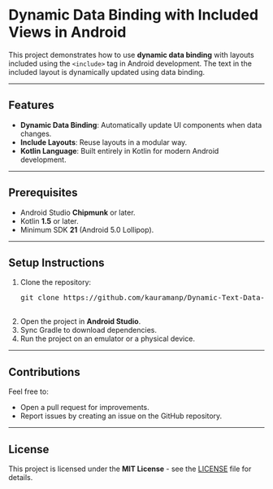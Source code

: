 # Dynamic Data Binding with Included Views in Android

This project demonstrates how to use **dynamic data binding** with layouts included using the `<include>` tag in Android development. The text in the included layout is dynamically updated using data binding.

---

## Features
- **Dynamic Data Binding**: Automatically update UI components when data changes.
- **Include Layouts**: Reuse layouts in a modular way.
- **Kotlin Language**: Built entirely in Kotlin for modern Android development.

---

## Prerequisites
- Android Studio **Chipmunk** or later.
- Kotlin **1.5** or later.
- Minimum SDK **21** (Android 5.0 Lollipop).

---

## Setup Instructions
<ol>
    <li>Clone the repository:
        <pre>git clone https://github.com/kauramanp/Dynamic-Text-Data-Binding.git
        </pre>
    </li>
    <li>Open the project in <strong>Android Studio</strong>.</li>
    <li>Sync Gradle to download dependencies.</li>
    <li>Run the project on an emulator or a physical device.</li>
</ol>

<hr>

<h2>Contributions</h2>
<p>Feel free to:</p>
<ul>
    <li>Open a pull request for improvements.</li>
    <li>Report issues by creating an issue on the GitHub repository.</li>
</ul>

<hr>

<h2>License</h2>
<p>This project is licensed under the <strong>MIT License</strong> - see the <a href="LICENSE">LICENSE</a> file for details.</p>

